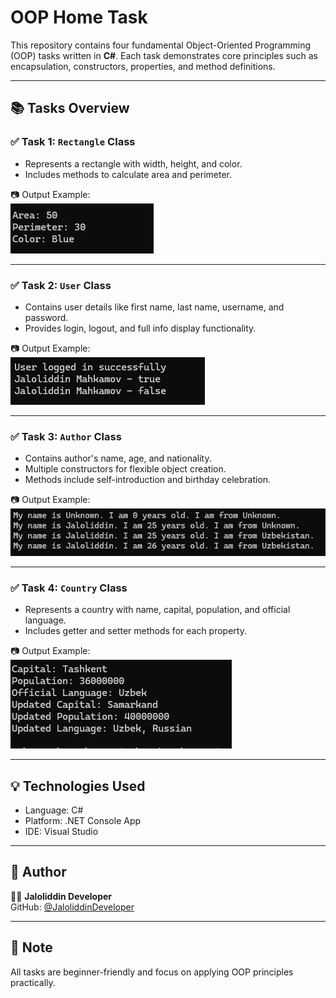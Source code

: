 # OOP Home Task

This repository contains four fundamental Object-Oriented Programming (OOP) tasks written in **C#**. Each task demonstrates core principles such as encapsulation, constructors, properties, and method definitions.

---

## 📚 Tasks Overview

### ✅ Task 1: `Rectangle` Class
- Represents a rectangle with width, height, and color.
- Includes methods to calculate area and perimeter.

📷 Output Example:  
![Task 1](https://github.com/JaloliddinDeveloper/PracticeOne/blob/main/PracticeOne/Pictures/pic1.jpg)

---

### ✅ Task 2: `User` Class
- Contains user details like first name, last name, username, and password.
- Provides login, logout, and full info display functionality.

📷 Output Example:  
![Task 2](https://github.com/JaloliddinDeveloper/PracticeOne/blob/main/PracticeOne/Pictures/pic2.jpg)

---

### ✅ Task 3: `Author` Class
- Contains author's name, age, and nationality.
- Multiple constructors for flexible object creation.
- Methods include self-introduction and birthday celebration.

📷 Output Example:  
![Task 3](https://github.com/JaloliddinDeveloper/PracticeOne/blob/main/PracticeOne/Pictures/pic3.jpg)

---

### ✅ Task 4: `Country` Class
- Represents a country with name, capital, population, and official language.
- Includes getter and setter methods for each property.

📷 Output Example:  
![Task 4](https://github.com/JaloliddinDeveloper/PracticeOne/blob/main/PracticeOne/Pictures/pic4.jpg)

---

## 💡 Technologies Used
- Language: C#
- Platform: .NET Console App
- IDE: Visual Studio

---

## 📎 Author
👨‍💻 **Jaloliddin Developer**  
GitHub: [@JaloliddinDeveloper](https://github.com/JaloliddinDeveloper)

---

## 📌 Note
All tasks are beginner-friendly and focus on applying OOP principles practically.

